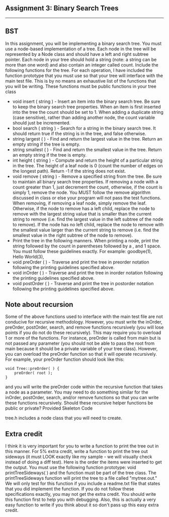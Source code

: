 Assignment 3: Binary Search Trees
---------------------------------
------------

BST
---

In this assignment, you will be implementing a binary search tree. You must use a node-based implementation of a tree. Each node in the tree will be represented by a Node class and should have a left and right subtree pointer. Each node in your tree should hold a string (note: a string can be more than one word) and also contain an integer called count. Include the following functions for the tree. For each operation, I have included the function prototype that you must use so that your tree will interface with the main test file. This is by no means an exhaustive list of the functions that you will be writing. These functions must be public functions in your tree class
* void insert ( string ) - Insert an item into the binary search tree. Be sure to keep the binary search tree properties. When an item is first inserted into the tree the count should be set to 1. When adding a duplicate string (case sensitive), rather than adding another node, the count variable should just be incremented.
* bool search ( string ) - Search for a string in the binary search tree. It should return true if the string is in the tree, and false otherwise.
* string largest ( ) - Find and return the largest value in the tree. Return an empty string if the tree is empty.
* string smallest ( ) - Find and return the smallest value in the tree. Return an empty string if the tree is empty.
* int height ( string ) - Compute and return the height of a particular string in the tree. The height of a leaf node is 0 (count the number of edges on the longest path). Return -1 if the string does not exist.
* void remove ( string ) - Remove a specified string from the tree. Be sure to maintain all binary search tree properties. If removing a node with a count greater than 1, just decrement the count, otherwise, if the count is simply 1, remove the node. You MUST follow the remove algorithm discussed in class or else your program will not pass the test functions. When removing, if removing a leaf node, simply remove the leaf. Otherwise, if the node to remove has a left child, replace the node to remove with the largest string value that is smaller than the current string to remove (i.e. find the largest value in the left subtree of the node to remove). If the node has no left child, replace the node to remove with the smallest value larger than the current string to remove (i.e. find the smallest value in the right subtree of the node to remove).
* Print the tree in the following manners. When printing a node, print the string followed by the count in parentheses followed by a , and 1 space. You must follow these guidelines exactly. For example: goodbye(1), Hello World(3), 
* void preOrder ( ) - Traverse and print the tree in preorder notation following the printing guidelines specified above.
* void inOrder ( ) - Traverse and print the tree in inorder notation following the printing guidelines specified above.
* void postOrder ( ) - Traverse and print the tree in postorder notation following the printing guidelines specified above.

Note about recursion
--------------------

Some of the above functions used to interface with the main test file are not conducive for recursive methodology. However, you must write the inOrder, preOrder, postOrder, search, and remove functions recursively (you will lose points if you do not do these recursively). This may require you to overload 1 or more of the functions. For instance, preOrder is called from main but is not passed any parameter (you should not be able to pass the root from main because it should be a private variable of your tree class). However, you can overload the preOrder function so that it will operate recursively. For example, your preOrder function should look like this:

<pre><code>void Tree::preOrder( ) { 
    preOrder( root );
} </code></pre>
and you will write the preOrder code within the recursive function that takes a node as a parameter. You may need to do something similar for the inOrder, postOrder, search, and/or remove functions so that you can write these functions recursively. Should these recursive helper functions be public or private?
Provided Skeleton Code

tree.h includes a node class that you will need to create.

Extra credit
------------

I think it is very important for you to write a function to print the tree out in this manner. For 5% extra credit, write a function to print the tree out sideways (it must LOOK exactly like my sample - we will visually check instead of doing a diff test). Here is the order the items were inserted to get the output. You must use the following function prototype: void printTreeSideways( ) and the function must be part of the tree class. The printTreeSideways function will print the tree to a file called "mytree.out." We will only test for this function if you include a readme.txt file that states that you did implement the function. If you do not follow these specifications exactly, you may not get the extra credit. You should write this function first to help you with debugging. Also, this is actually a very easy function to write if you think about it so don't pass up this easy extra credit. 
